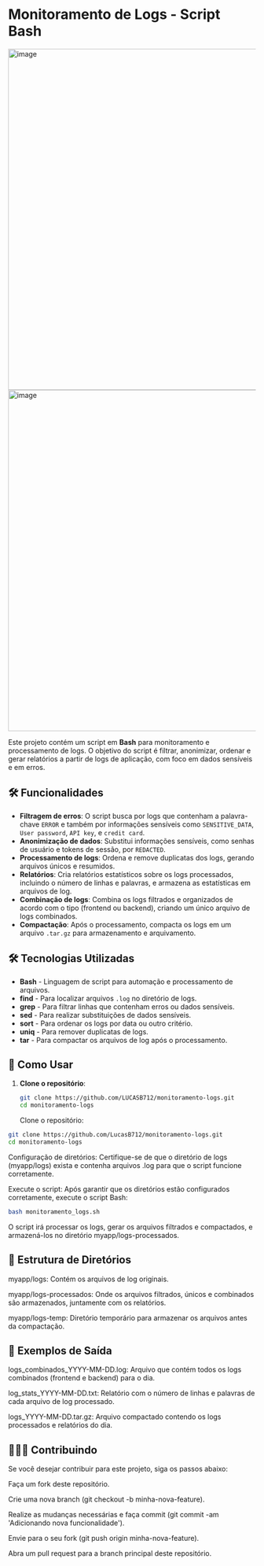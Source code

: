 # Monitoramento de Logs - Script Bash


<img width="694" alt="image" src="https://github.com/user-attachments/assets/886a1b00-cf18-4010-883a-f2bfbfc83776" />

<img width="1101" height="694" alt="image" src="https://github.com/user-attachments/assets/ae755b3f-12c3-459e-a421-304bfe9c161e" />



Este projeto contém um script em **Bash** para monitoramento e processamento de logs. O objetivo do script é filtrar, anonimizar, ordenar e gerar relatórios a partir de logs de aplicação, com foco em dados sensíveis e em erros.

## 🛠 Funcionalidades

- **Filtragem de erros**: O script busca por logs que contenham a palavra-chave `ERROR` e também por informações sensíveis como `SENSITIVE_DATA`, `User password`, `API key`, e `credit card`.
- **Anonimização de dados**: Substitui informações sensíveis, como senhas de usuário e tokens de sessão, por `REDACTED`.
- **Processamento de logs**: Ordena e remove duplicatas dos logs, gerando arquivos únicos e resumidos.
- **Relatórios**: Cria relatórios estatísticos sobre os logs processados, incluindo o número de linhas e palavras, e armazena as estatísticas em arquivos de log.
- **Combinação de logs**: Combina os logs filtrados e organizados de acordo com o tipo (frontend ou backend), criando um único arquivo de logs combinados.
- **Compactação**: Após o processamento, compacta os logs em um arquivo `.tar.gz` para armazenamento e arquivamento.

## 🛠 Tecnologias Utilizadas

- **Bash** - Linguagem de script para automação e processamento de arquivos.
- **find** - Para localizar arquivos `.log` no diretório de logs.
- **grep** - Para filtrar linhas que contenham erros ou dados sensíveis.
- **sed** - Para realizar substituições de dados sensíveis.
- **sort** - Para ordenar os logs por data ou outro critério.
- **uniq** - Para remover duplicatas de logs.
- **tar** - Para compactar os arquivos de log após o processamento.

## 🚀 Como Usar

1. **Clone o repositório**:

   ```bash
   git clone https://github.com/LUCASB712/monitoramento-logs.git
   cd monitoramento-logs
   ```
   
   Clone o repositório:

```bash
git clone https://github.com/LucasB712/monitoramento-logs.git
cd monitoramento-logs
```

Configuração de diretórios: Certifique-se de que o diretório de logs (myapp/logs) exista e contenha arquivos .log para que o script funcione corretamente.

Execute o script: Após garantir que os diretórios estão configurados corretamente, execute o script Bash:

```bash
bash monitoramento_logs.sh
```

O script irá processar os logs, gerar os arquivos filtrados e compactados, e armazená-los no diretório myapp/logs-processados.

## 📂 **Estrutura de Diretórios**


myapp/logs: Contém os arquivos de log originais.

myapp/logs-processados: Onde os arquivos filtrados, únicos e combinados são armazenados, juntamente com os relatórios.

myapp/logs-temp: Diretório temporário para armazenar os arquivos antes da compactação.

## 📑 **Exemplos de Saída**


logs_combinados_YYYY-MM-DD.log: Arquivo que contém todos os logs combinados (frontend e backend) para o dia.

log_stats_YYYY-MM-DD.txt: Relatório com o número de linhas e palavras de cada arquivo de log processado.

logs_YYYY-MM-DD.tar.gz: Arquivo compactado contendo os logs processados e relatórios do dia.


## 🧑‍🤝‍🧑 **Contribuindo**
Se você desejar contribuir para este projeto, siga os passos abaixo:

Faça um fork deste repositório.

Crie uma nova branch (git checkout -b minha-nova-feature).

Realize as mudanças necessárias e faça commit (git commit -am 'Adicionando nova funcionalidade').

Envie para o seu fork (git push origin minha-nova-feature).

Abra um pull request para a branch principal deste repositório.
